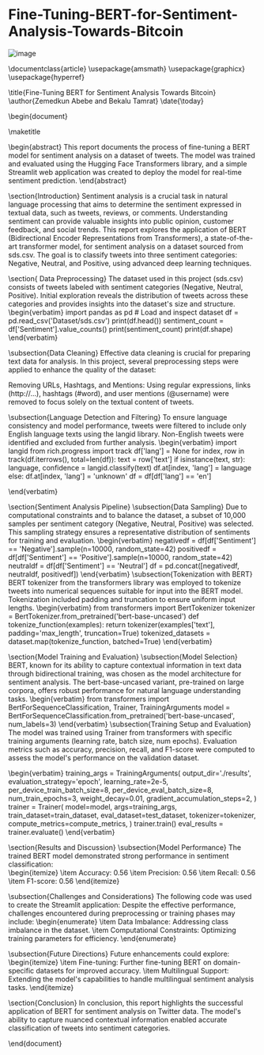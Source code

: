 # Fine-Tuning-BERT-for-Sentiment-Analysis-Towards-Bitcoin
![image](https://github.com/Bekalu-t/Fine-Tuning-BERT-for-Sentiment-Analysis-Towards-Bitcoin/assets/174369527/da861fb6-5d7f-42db-8b38-ecb239ef7baf)


\documentclass{article}
\usepackage{amsmath}
\usepackage{graphicx}
\usepackage{hyperref}

\title{Fine-Tuning BERT for Sentiment Analysis Towards Bitcoin}
\author{Zemedkun Abebe and Bekalu Tamrat}
\date{\today}

\begin{document}

\maketitle

\begin{abstract}
This report documents the process of fine-tuning a BERT model for sentiment analysis on a dataset of tweets. The model was trained and evaluated using the Hugging Face Transformers library, and a simple Streamlit web application was created to deploy the model for real-time sentiment prediction.
\end{abstract}

\section{Introduction}
Sentiment analysis is a crucial task in natural language processing that aims to determine the sentiment expressed in textual data, such as tweets, reviews, or comments. Understanding sentiment can provide valuable insights into public opinion, customer feedback, and social trends. This report explores the application of BERT (Bidirectional Encoder Representations from Transformers), a state-of-the-art transformer model, for sentiment analysis on a dataset sourced from sds.csv. The goal is to classify tweets into three sentiment categories: Negative, Neutral, and Positive, using advanced deep learning techniques.

\section{ Data Preprocessing}
The dataset used in this project (sds.csv) consists of tweets labeled with sentiment categories (Negative, Neutral, Positive). Initial exploration reveals the distribution of tweets across these categories and provides insights into the dataset's size and structure.
\begin{verbatim}
        import pandas as pd
        # Load and inspect dataset
        df = pd.read_csv('Dataset/sds.csv')
        print(df.head())
        sentiment_count = df['Sentiment'].value_counts()
        print(sentiment_count)
        print(df.shape)
 \end{verbatim}     


\subsection{Data Cleaning}
Effective data cleaning is crucial for preparing text data for analysis. In this project, several preprocessing steps were applied to enhance the quality of the dataset:

Removing URLs, Hashtags, and Mentions: Using regular expressions, links (http://...), hashtags (#word), and user mentions (@username) were removed to focus solely on the textual content of tweets.


\subsection{Language Detection and Filtering}
To ensure language consistency and model performance, tweets were filtered to include only English language texts using the langid library. Non-English tweets were identified and excluded from further analysis.
\begin{verbatim}
import langid
from rich.progress import track
df['lang'] = None
for index, row in track(df.iterrows(), total=len(df)):
    text = row['text']
    if isinstance(text, str):
        language, confidence = langid.classify(text)
        df.at[index, 'lang'] = language
    else:
        df.at[index, 'lang'] = 'unknown'
df = df[df['lang'] == 'en']

 \end{verbatim}   


\section{Sentiment Analysis Pipeline}
\subsection{Data Sampling}
Due to computational constraints and to balance the dataset, a subset of 10,000 samples per sentiment category (Negative, Neutral, Positive) was selected. This sampling strategy ensures a representative distribution of sentiments for training and evaluation.
\begin{verbatim}
negativedf = df[df['Sentiment'] == 'Negative'].sample(n=10000, random_state=42)
positivedf = df[df['Sentiment'] == 'Positive'].sample(n=10000, random_state=42)
neutraldf = df[df['Sentiment'] == 'Neutral']
df = pd.concat([negativedf, neutraldf, positivedf])
 \end{verbatim}
\subsection{Tokenization with BERT}
BERT tokenizer from the transformers library was employed to tokenize tweets into numerical sequences suitable for input into the BERT model. Tokenization included padding and truncation to ensure uniform input lengths.
\begin{verbatim}
    from transformers import BertTokenizer
    tokenizer = BertTokenizer.from_pretrained('bert-base-uncased')
    def tokenize_function(examples):
        return tokenizer(examples['text'], padding='max_length', truncation=True)
    tokenized_datasets = dataset.map(tokenize_function, batched=True)
 \end{verbatim}


\section{Model Training and Evaluation}
\subsection{Model Selection}
BERT, known for its ability to capture contextual information in text data through bidirectional training, was chosen as the model architecture for sentiment analysis. The bert-base-uncased variant, pre-trained on large corpora, offers robust performance for natural language understanding tasks.
\begin{verbatim}
from transformers import BertForSequenceClassification, Trainer, TrainingArguments
model = BertForSequenceClassification.from_pretrained('bert-base-uncased', num_labels=3)
 \end{verbatim}
\subsection{Training Setup and Evaluation}
The model was trained using Trainer from transformers with specific training arguments (learning rate, batch size, num epochs). Evaluation metrics such as accuracy, precision, recall, and F1-score were computed to assess the model's performance on the validation dataset.

\begin{verbatim}
 training_args = TrainingArguments(
    output_dir='./results',
    evaluation_strategy='epoch',
    learning_rate=2e-5,
    per_device_train_batch_size=8,
    per_device_eval_batch_size=8,
    num_train_epochs=3,
    weight_decay=0.01,
    gradient_accumulation_steps=2,
)
trainer = Trainer(
    model=model,
    args=training_args,
    train_dataset=train_dataset,
    eval_dataset=test_dataset,
    tokenizer=tokenizer,
    compute_metrics=compute_metrics,
)
trainer.train()
eval_results = trainer.evaluate()
 \end{verbatim}


\section{Results and Discussion}
\subsection{Model Performance}
The trained BERT model demonstrated strong performance in sentiment classification:  
            \begin{itemize}
    \item Accuracy: 0.56
    \item Precision: 0.56
    \item Recall: 0.56
    \item F1-score: 0.56
\end{itemize}

\subsection{Challenges and Considerations}
The following code was used to create the Streamlit application:
Despite the effective performance, challenges encountered during preprocessing or training phases may include:
\begin{enumerate}
    \item Data Imbalance: Addressing class imbalance in the dataset.
    \item Computational Constraints: Optimizing training parameters for efficiency.
\end{enumerate}

\subsection{Future Directions}
Future enhancements could explore:
\begin{itemize}
   \item Fine-tuning: Further fine-tuning BERT on domain-specific datasets for improved accuracy.
    \item Multilingual Support: Extending the model's capabilities to handle multilingual sentiment analysis tasks.
\end{itemize}

\section{Conclusion}
In conclusion, this report highlights the successful application of BERT for sentiment analysis on Twitter data. The model's ability to capture nuanced contextual information enabled accurate classification of tweets into sentiment categories.

\end{document}
